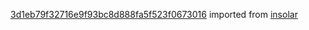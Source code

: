 [3d1eb79f32716e9f93bc8d888fa5f523f0673016](https://github.com/insolar/insolar/commit/3d1eb79f32716e9f93bc8d888fa5f523f0673016) imported from [insolar](https://github.com/insolar/insolar)

